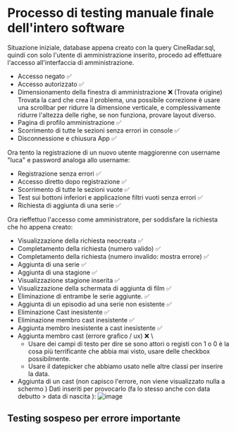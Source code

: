 # Processo di testing manuale finale dell'intero software
Situazione iniziale, database appena creato con la query CineRadar.sql, quindi con solo l'utente di amministrazione inserito, procedo ad effettuare l'accesso all'interfaccia di amministrazione.
- Accesso negato ✅
- Accesso autorizzato ✅
- Dimensionamento della finestra di amministrazione ❌ (Trovata origine) \
  Trovata la card che crea il problema, una possibile correzione è usare una scrollbar per ridurre la dimensione verticale, e complessivamente ridurre l'altezza delle righe, se non funziona, provare layout diverso.
- Pagina di profilo amministrazione ✅
- Scorrimento di tutte le sezioni senza errori in console ✅
- Disconnessione e chiusura App ✅

Ora tento la registrazione di un nuovo utente maggiorenne con username "luca" e password analoga allo username:
- Registrazione senza errori ✅
- Accesso diretto dopo registrazione ✅
- Scorrimento di tutte le sezioni vuote ✅
- Test sui bottoni inferiori e applicazione filtri vuoti senza errori ✅
- Richiesta di aggiunta di una serie ✅

Ora rieffettuo l'accesso come amministratore, per soddisfare la richiesta che ho appena creato:
- Visualizzazione della richiesta neocreata ✅
- Completamento della richiesta (numero valido) ✅
- Completamento della richiesta (numero invalido: mostra errore) ✅
- Aggiunta di una serie ✅
- Aggiunta di una stagione ✅
- Visualizzazione stagione inserita ✅
- Visualizzazione della schermata di aggiunta di film ✅
- Eliminazione di entrambe le serie aggiunte. ✅
- Aggiunta di un episodio ad una serie non esistente ✅
- Eliminazione Cast inesistente ✅
- Eliminazione membro cast inesistente ✅
- Aggiunta membro inesistente a cast inesistente ✅
- Aggiunta membro cast (errore grafico / ux) ❌ \
  - Usare dei campi di testo per dire se sono attori o registi con 1 o 0 è la cosa più terrificante che abbia mai visto, usare delle checkbox possibilmente.
  - Usare il datepicker che abbiamo usato nelle altre classi per inserire la data.
- Aggiunta di un cast (non capisco l'errore, non viene visualizzato nulla a schermo ) 
Dati inseriti per provocarlo (fa lo stesso anche con data debutto > data di nascita ):
  ![image](https://github.com/luca-casadei/CineRadar/assets/31739393/2e1235b0-4031-40a9-99ef-71795707865d)

## Testing sospeso per errore importante
